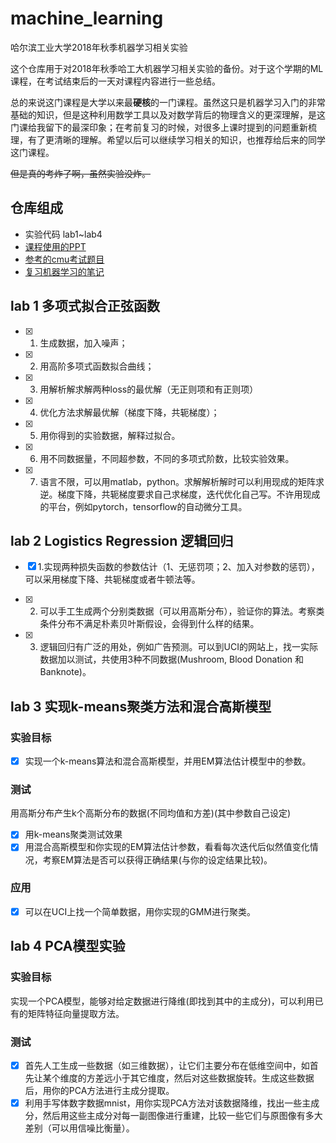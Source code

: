 # machine_learning
哈尔滨工业大学2018年秋季机器学习相关实验

这个仓库用于对2018年秋季哈工大机器学习相关实验的备份。对于这个学期的ML课程，在考试结束后的一天对课程内容进行一些总结。

总的来说这门课程是大学以来最**硬核**的一门课程。虽然这只是机器学习入门的非常基础的知识，但是这种利用数学工具以及对数学背后的物理含义的更深理解，是这门课给我留下的最深印象；在考前复习的时候，对很多上课时提到的问题重新梳理，有了更清晰的理解。希望以后可以继续学习相关的知识，也推荐给后来的同学这门课程。

~~但是真的考炸了啊，虽然实验没炸。~~

## 仓库组成
- 实验代码 lab1~lab4
- [课程使用的PPT](https://github.com/1160300314/machine_learning/tree/master/PPT)
- [参考的cmu考试题目](https://github.com/1160300314/machine_learning/tree/master/exam_cmu)
- [复习机器学习的笔记](https://github.com/1160300314/machine_learning/blob/master/%E6%9C%BA%E5%99%A8%E5%AD%A6%E4%B9%A0%E5%A4%8D%E4%B9%A0%E7%AC%94%E8%AE%B0.pdf)

## lab 1 多项式拟合正弦函数
- [x] 1. 生成数据，加入噪声；
- [x] 2. 用高阶多项式函数拟合曲线；
- [x] 3. 用解析解求解两种loss的最优解（无正则项和有正则项）
- [x] 4. 优化方法求解最优解（梯度下降，共轭梯度）；
- [x] 5. 用你得到的实验数据，解释过拟合。
- [x] 6. 用不同数据量，不同超参数，不同的多项式阶数，比较实验效果。
- [x] 7. 语言不限，可以用matlab，python。求解解析解时可以利用现成的矩阵求逆。梯度下降，共轭梯度要求自己求梯度，迭代优化自己写。不许用现成的平台，例如pytorch，tensorflow的自动微分工具。

## lab 2 Logistics Regression 逻辑回归
- [x] 1.实现两种损失函数的参数估计（1、无惩罚项；2、加入对参数的惩罚），可以采用梯度下降、共轭梯度或者牛顿法等。

- [x] 2. 可以手工生成两个分别类数据（可以用高斯分布），验证你的算法。考察类条件分布不满足朴素贝叶斯假设，会得到什么样的结果。
- [x] 3. 逻辑回归有广泛的用处，例如广告预测。可以到UCI的网站上，找一实际数据加以测试，共使用3种不同数据(Mushroom, Blood Donation 和Banknote)。

## lab 3 实现k-means聚类方法和混合高斯模型
### 实验目标
- [x] 实现一个k-means算法和混合高斯模型，并用EM算法估计模型中的参数。
### 测试
用高斯分布产生k个高斯分布的数据(不同均值和方差)(其中参数自己设定)
- [x] 用k-means聚类测试效果
- [x] 用混合高斯模型和你实现的EM算法估计参数，看看每次迭代后似然值变化情况，考察EM算法是否可以获得正确结果(与你的设定结果比较)。
### 应用
- [x] 可以在UCI上找一个简单数据，用你实现的GMM进行聚类。
<!-- 存在问题 在Iris数据上GMM表现一般 -->

## lab 4 PCA模型实验
### 实验目标
实现一个PCA模型，能够对给定数据进行降维(即找到其中的主成分)，可以利用已有的矩阵特征向量提取方法。
### 测试
- [x] 首先人工生成一些数据（如三维数据），让它们主要分布在低维空间中，如首先让某个维度的方差远小于其它维度，然后对这些数据旋转。生成这些数据后，用你的PCA方法进行主成分提取。
- [x] 利用手写体数字数据mnist，用你实现PCA方法对该数据降维，找出一些主成分，然后用这些主成分对每一副图像进行重建，比较一些它们与原图像有多大差别（可以用信噪比衡量）。